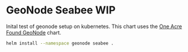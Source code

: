 # GeoNode Seabee WIP

Inital test of geonode setup on kubernetes. This chart uses the [One Acre Found GeoNode](https://github.com/one-acre-fund/oaf-public-charts) chart. 

``` bash
helm install --namespace geonode seabee .
```